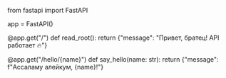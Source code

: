 from fastapi import FastAPI

app = FastAPI()

@app.get("/")
def read_root():
    return {"message": "Привет, братец! API работает 🔥"}

@app.get("/hello/{name}")
def say_hello(name: str):
    return {"message": f"Ассаламу алейкум, {name}!"}
